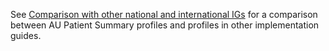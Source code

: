 See [Comparison with other national and international IGs](comparison.html) for a comparison between AU Patient Summary profiles and profiles in other implementation guides.
